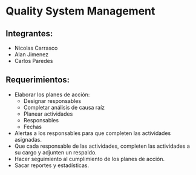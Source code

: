 # Quality System Management

## Integrantes:

- Nicolas Carrasco
- Alan Jimenez
- Carlos Paredes

## Requerimientos:
- Elaborar los planes de acción: 
  - Designar responsables
  - Completar análisis de causa raíz
  - Planear actividades 
  - Responsables
  - Fechas
- Alertas a los responsables para que completen las actividades asignadas.
- Que cada responsable de las actividades, completen las actividades a su cargo y adjunten un respaldo.
- Hacer seguimiento al cumplimiento de los planes de acción.
- Sacar reportes y estadísticas.
